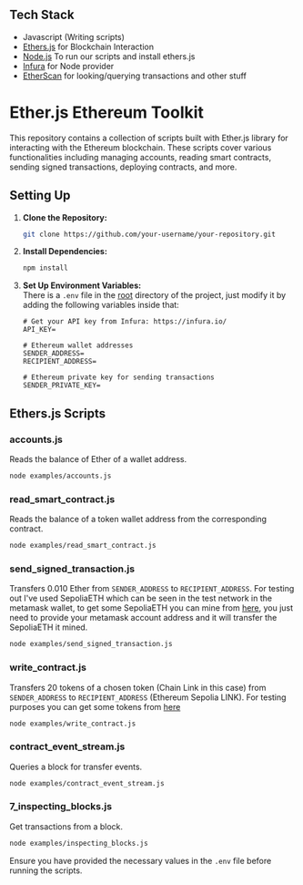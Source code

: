 ## Tech Stack

- Javascript (Writing scripts)
- [Ethers.js](https://docs.ethers.io/v5/) for Blockchain Interaction
- [Node.js](https://nodejs.org/en/) To run our scripts and install ethers.js
- [Infura](https://infura.io/) for Node provider
- [EtherScan](https://etherscan.io/) for looking/querying transactions and other stuff

# Ether.js Ethereum Toolkit

This repository contains a collection of scripts built with Ether.js library for interacting with the Ethereum blockchain. These scripts cover various functionalities including managing accounts, reading smart contracts, sending signed transactions, deploying contracts, and more.

## Setting Up

1. **Clone the Repository:**  
   ```bash
   git clone https://github.com/your-username/your-repository.git
   ```

2. **Install Dependencies:**  
   ```bash
   npm install
   ```

3. **Set Up Environment Variables:**  
   There is a `.env` file in the [root](/.env) directory of the project, just modify it by adding the following variables inside that:

   ```plaintext
   # Get your API key from Infura: https://infura.io/
   API_KEY=

   # Ethereum wallet addresses
   SENDER_ADDRESS=
   RECIPIENT_ADDRESS=

   # Ethereum private key for sending transactions
   SENDER_PRIVATE_KEY=
   ```

## Ethers.js Scripts

### accounts.js
Reads the balance of Ether of a wallet address.

```bash
node examples/accounts.js
```

### read_smart_contract.js
Reads the balance of a token wallet address from the corresponding contract.

```bash
node examples/read_smart_contract.js
```

### send_signed_transaction.js
Transfers 0.010 Ether from `SENDER_ADDRESS` to `RECIPIENT_ADDRESS`. For testing out I've used SepoliaETH which can be seen in the test network in the metamask wallet, to get some SepoliaETH you can mine from [here](https://sepolia-faucet.pk910.de/), you just need to provide your metamask account address and it will transfer the SepoliaETH it mined.

```bash
node examples/send_signed_transaction.js
```

### write_contract.js
Transfers 20 tokens of a chosen token (Chain Link in this case) from `SENDER_ADDRESS` to `RECIPIENT_ADDRESS` (Ethereum Sepolia LINK). For testing purposes you can get some tokens from [here](https://faucets.chain.link/)

```bash
node examples/write_contract.js
```

### contract_event_stream.js
Queries a block for transfer events.

```bash
node examples/contract_event_stream.js
```

### 7_inspecting_blocks.js
Get transactions from a block.

```bash
node examples/inspecting_blocks.js
```

Ensure you have provided the necessary values in the `.env` file before running the scripts.
